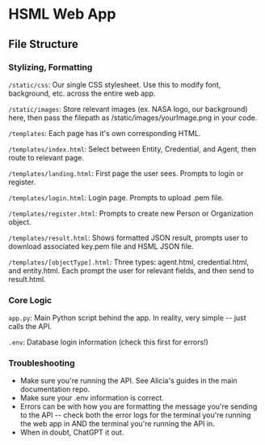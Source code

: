 # HSML Web App

## File Structure

### Stylizing, Formatting


``/static/css``: Our single CSS stylesheet. Use this to modify font, background, etc. across the entire web app.

``/static/images``: Store relevant images (ex. NASA logo, our background) here, then pass the filepath as /static/images/yourImage.png in your code.

``/templates``: Each page has it's own corresponding HTML.

``/templates/index.html``: Select between Entity, Credential, and Agent, then route to relevant page.

``/templates/landing.html``: First page the user sees. Prompts to login or register.

``/templates/login.html``: Login page. Prompts to upload .pem file.

``/templates/register.html``: Prompts to create new Person or Organization object.

``/templates/result.html``:  Shows formatted JSON result, prompts user to download associated key.pem file and HSML JSON file.

``/templates/[objectType].html``: Three types: agent.html, credential.html, and entity.html. Each prompt the user for relevant fields, and then send to result.html.

### Core Logic

``app.py``: Main Python script behind the app. In reality, very simple -- just calls the API.

``.env``: Database login information (check this first for errors!)

### Troubleshooting

- Make sure you're running the API. See Alicia's guides in the main documentation repo.
- Make sure your .env information is correct.
- Errors can be with how you are formatting the message you're sending to the API -- check both the error logs for the terminal you're running the web app in AND the terminal you're running the API in.
- When in doubt, ChatGPT it out.
